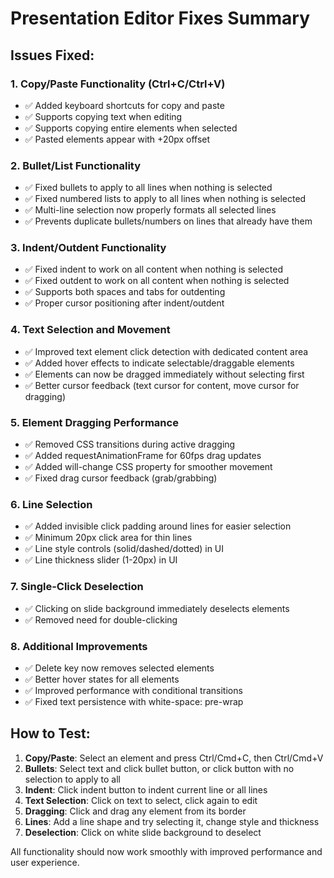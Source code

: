 # Presentation Editor Fixes Summary

## Issues Fixed:

### 1. **Copy/Paste Functionality (Ctrl+C/Ctrl+V)**
- ✅ Added keyboard shortcuts for copy and paste
- ✅ Supports copying text when editing
- ✅ Supports copying entire elements when selected
- ✅ Pasted elements appear with +20px offset

### 2. **Bullet/List Functionality**
- ✅ Fixed bullets to apply to all lines when nothing is selected
- ✅ Fixed numbered lists to apply to all lines when nothing is selected
- ✅ Multi-line selection now properly formats all selected lines
- ✅ Prevents duplicate bullets/numbers on lines that already have them

### 3. **Indent/Outdent Functionality**
- ✅ Fixed indent to work on all content when nothing is selected
- ✅ Fixed outdent to work on all content when nothing is selected
- ✅ Supports both spaces and tabs for outdenting
- ✅ Proper cursor positioning after indent/outdent

### 4. **Text Selection and Movement**
- ✅ Improved text element click detection with dedicated content area
- ✅ Added hover effects to indicate selectable/draggable elements
- ✅ Elements can now be dragged immediately without selecting first
- ✅ Better cursor feedback (text cursor for content, move cursor for dragging)

### 5. **Element Dragging Performance**
- ✅ Removed CSS transitions during active dragging
- ✅ Added requestAnimationFrame for 60fps drag updates
- ✅ Added will-change CSS property for smoother movement
- ✅ Fixed drag cursor feedback (grab/grabbing)

### 6. **Line Selection**
- ✅ Added invisible click padding around lines for easier selection
- ✅ Minimum 20px click area for thin lines
- ✅ Line style controls (solid/dashed/dotted) in UI
- ✅ Line thickness slider (1-20px) in UI

### 7. **Single-Click Deselection**
- ✅ Clicking on slide background immediately deselects elements
- ✅ Removed need for double-clicking

### 8. **Additional Improvements**
- ✅ Delete key now removes selected elements
- ✅ Better hover states for all elements
- ✅ Improved performance with conditional transitions
- ✅ Fixed text persistence with white-space: pre-wrap

## How to Test:

1. **Copy/Paste**: Select an element and press Ctrl/Cmd+C, then Ctrl/Cmd+V
2. **Bullets**: Select text and click bullet button, or click button with no selection to apply to all
3. **Indent**: Click indent button to indent current line or all lines
4. **Text Selection**: Click on text to select, click again to edit
5. **Dragging**: Click and drag any element from its border
6. **Lines**: Add a line shape and try selecting it, change style and thickness
7. **Deselection**: Click on white slide background to deselect

All functionality should now work smoothly with improved performance and user experience.